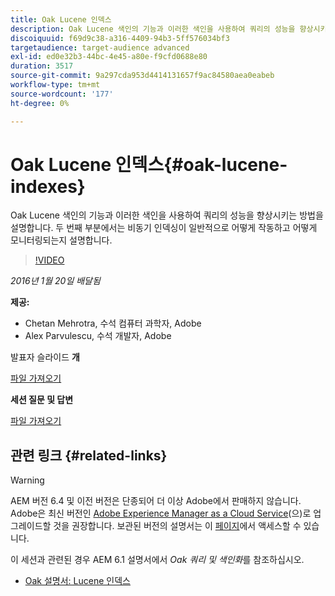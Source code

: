 ```yaml
---
title: Oak Lucene 인덱스
description: Oak Lucene 색인의 기능과 이러한 색인을 사용하여 쿼리의 성능을 향상시키는 방법을 설명합니다. 두 번째 부분에서는 비동기 인덱싱이 일반적으로 어떻게 작동하고 어떻게 모니터링되는지 설명합니다.
discoiquuid: f69d9c38-a316-4409-94b3-5ff576034bf3
targetaudience: target-audience advanced
exl-id: ed0e32b3-44bc-4e45-a80e-f9cfd0688e80
duration: 3517
source-git-commit: 9a297cda953d4414131657f9ac84580aea0eabeb
workflow-type: tm+mt
source-wordcount: '177'
ht-degree: 0%

---
```


# Oak Lucene 인덱스{#oak-lucene-indexes}

Oak Lucene 색인의 기능과 이러한 색인을 사용하여 쿼리의 성능을 향상시키는 방법을 설명합니다. 두 번째 부분에서는 비동기 인덱싱이 일반적으로 어떻게 작동하고 어떻게 모니터링되는지 설명합니다.

>[!VIDEO](https://video.tv.adobe.com/v/19303/?quality=9)

*2016년 1월 20일 배달됨*

**제공:**

* Chetan Mehrotra, 수석 컴퓨터 과학자, Adobe
* Alex Parvulescu, 수석 개발자, Adobe

발표자 슬라이드 **개**

[파일 가져오기](assets/aem-gems-012016-oak-lucene-indexes-async-local.pdf)

**세션 질문 및 답변**

[파일 가져오기](assets/q-a-1-20-16-gem-session-oak-lucene-indexes.pdf)

## 관련 링크 {#related-links}

>[!WARNING]
>
>AEM 버전 6.4 및 이전 버전은 단종되어 더 이상 Adobe에서 판매하지 않습니다.  Adobe은 최신 버전인 [Adobe Experience Manager as a Cloud Service](https://experienceleague.adobe.com/docs/experience-manager-cloud-service.html)(으)로 업그레이드할 것을 권장합니다.  보관된 버전의 설명서는 이 [페이지](https://experienceleague.adobe.com/docs/experience-manager-release-information/aem-release-updates/previous-updates/aem-previous-versions.html)에서 액세스할 수 있습니다.
>
>이 세션과 관련된 경우 AEM 6.1 설명서에서 *Oak 쿼리 및 색인화*&#x200B;를 참조하십시오.

* [Oak 설명서: Lucene 인덱스](https://jackrabbit.apache.org/oak/docs/query/lucene.html)
